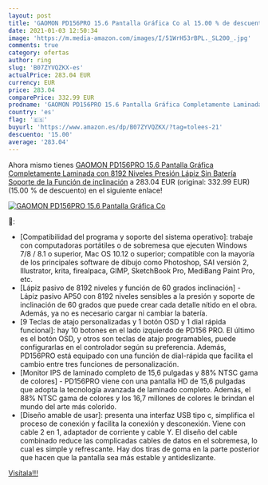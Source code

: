 ```yaml
---
layout: post
title: 'GAOMON PD156PRO 15.6 Pantalla Gráfica Co al 15.00 % de descuento'
date: 2021-01-03 12:50:34
image: 'https://m.media-amazon.com/images/I/51WrH53rBPL._SL200_.jpg'
comments: true
category: ofertas
author: ring
slug: 'B07ZYVQZKX-es'
actualPrice: 283.04 EUR
currency: EUR
price: 283.04
comparePrice: 332.99 EUR
prodname: 'GAOMON PD156PRO 15.6 Pantalla Gráfica Completamente Laminada con 8192 Niveles Presión Lápiz Sin Batería Soporte de la Función de inclinación'
country: 'es'
flag: '🇪🇸'
buyurl: 'https://www.amazon.es/dp/B07ZYVQZKX/?tag=tolees-21'
descuento: '15.00'
average: '283.04'
---
```


Ahora mismo tienes [GAOMON PD156PRO 15.6 Pantalla Gráfica Completamente Laminada con 8192 Niveles Presión Lápiz Sin Batería Soporte de la Función de inclinación](https://www.amazon.es/dp/B07ZYVQZKX/?tag=tolees-21) a 283.04 EUR (original: 332.99 EUR) (15.00 %  de descuento) en el siguiente enlace!

[![GAOMON PD156PRO 15.6 Pantalla Gráfica Co](https://m.media-amazon.com/images/I/51WrH53rBPL._SL200_.jpg)](https://www.amazon.es/dp/B07ZYVQZKX/?tag=tolees-21)

🔎:

- [Compatibilidad del programa y soporte del sistema operativo]: trabaje con computadoras portátiles o de sobremesa que ejecuten Windows 7/8 / 8.1 o superior, Mac OS 10.12 o superior; compatible con la mayoría de los principales software de dibujo como Photoshop, SAI versión 2, Illustrator, krita, firealpaca, GIMP, SketchBook Pro, MediBang Paint Pro, etc.
- [Lápiz pasivo de 8192 niveles y función de 60 grados inclinación] - Lápiz pasivo AP50 con 8192 niveles sensibles a la presión y soporte de inclinación de 60 grados que puede crear cada detalle nítido en el obra. Además, ya no es necesario cargar ni cambiar la batería.
- [9 Teclas de atajo personalizadas y 1 botón OSD y 1 dial rápida funcional]: hay 10 botones en el lado izquierdo de PD156 PRO. El último es el botón OSD, y otros son teclas de atajo programables, puede configurarlas en el controlador según su preferencia. Además, PD156PRO está equipado con una función de dial-rápida que facilita el cambio entre tres funciones de personalización.
- [Monitor IPS de laminado completo de 15,6 pulgadas y 88% NTSC gama de colores] - PD156PRO viene con una pantalla HD de 15,6 pulgadas que adopta la tecnología avanzada de laminado completo. Además, el 88% NTSC gama de colores y los 16,7 millones de colores le brindan el mundo del arte más colorido.
- [Diseño amable de usar]: presenta una interfaz USB tipo c, simplifica el proceso de conexión y facilita la conexión y desconexión. Viene con cable 2 en 1, adaptador de corriente y cable Y. El diseño del cable combinado reduce las complicadas cables de datos en el sobremesa, lo cual es simple y refrescante. Hay dos tiras de goma en la parte posterior que hacen que la pantalla sea más estable y antideslizante.

[Visítala!!!](https://www.amazon.es/dp/B07ZYVQZKX/?tag=tolees-21)
